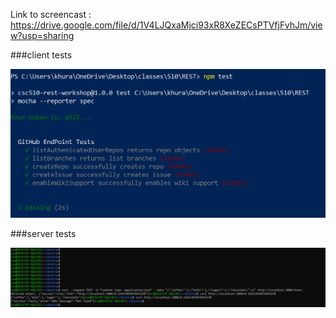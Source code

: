 Link to screencast : https://drive.google.com/file/d/1V4LJQxaMjci93xR8XeZECsPTVfjFvhJm/view?usp=sharing


###client tests

![](/Images/client.png)



###server tests

![](/Images/server.png)
